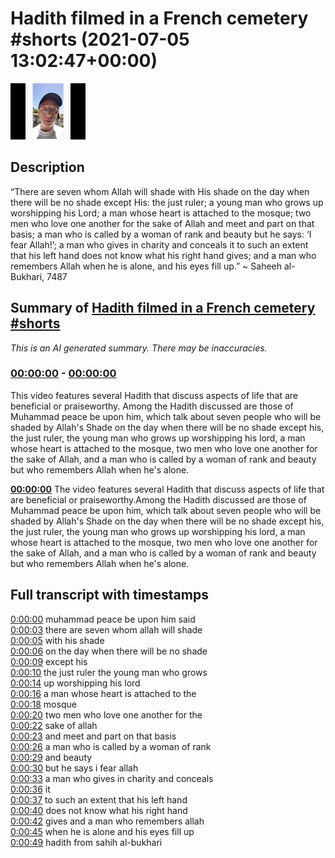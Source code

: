 # Hadith filmed in a French cemetery #shorts (2021-07-05 13:02:47+00:00)

![alt Hadith filmed in a French cemetery #shorts](JtC8efMkq8g.jpg "Hadith filmed in a French cemetery #shorts")

## Description

“There are seven whom Allah will shade with His shade on the day when there will be no shade except His: the just ruler; a young man who grows up worshipping his Lord; a man whose heart is attached to the mosque; two men who love one another for the sake of Allah and meet and part on that basis; a man who is called by a woman of rank and beauty but he says: ‘I fear Allah!’; a man who gives in charity and conceals it to such an extent that his left hand does not know what his right hand gives; and a man who remembers Allah when he is alone, and his eyes fill up.”
~ Saheeh al-Bukhari, 7487

## Summary of [Hadith filmed in a French cemetery #shorts](https://www.youtube.com/watch?v=JtC8efMkq8g)


*This is an AI generated summary. There may be inaccuracies. [](/)*

### [00:00:00](https://www.youtube.com/watch?v=JtC8efMkq8g&t=0) - [00:00:00](https://www.youtube.com/watch?v=JtC8efMkq8g&t=0)

This video features several Hadith that discuss aspects of life that are beneficial or praiseworthy. Among the Hadith discussed are those of Muhammad peace be upon him, which talk about seven people who will be shaded by Allah's Shade on the day when there will be no shade except his, the just ruler, the young man who grows up worshipping his lord, a man whose heart is attached to the mosque, two men who love one another for the sake of Allah, and a man who is called by a woman of rank and beauty but who remembers Allah when he's alone.

**[00:00:00](https://www.youtube.com/watch?v=JtC8efMkq8g&t=0)** The video features several Hadith that discuss aspects of life that are beneficial or praiseworthy.Among the Hadith discussed are those of Muhammad peace be upon him, which talk about seven people who will be shaded by Allah's Shade on the day when there will be no shade except his, the just ruler, the young man who grows up worshipping his lord, a man whose heart is attached to the mosque, two men who love one another for the sake of Allah, and a man who is called by a woman of rank and beauty but who remembers Allah when he's alone.

## Full transcript with timestamps

[0:00:00](https://youtu.be/JtC8efMkq8g?t=0) muhammad peace be upon him said  
[0:00:03](https://youtu.be/JtC8efMkq8g?t=3) there are seven whom allah will shade  
[0:00:05](https://youtu.be/JtC8efMkq8g?t=5) with his shade  
[0:00:06](https://youtu.be/JtC8efMkq8g?t=6) on the day when there will be no shade  
[0:00:09](https://youtu.be/JtC8efMkq8g?t=9) except his  
[0:00:10](https://youtu.be/JtC8efMkq8g?t=10) the just ruler the young man who grows  
[0:00:14](https://youtu.be/JtC8efMkq8g?t=14) up worshipping his lord  
[0:00:16](https://youtu.be/JtC8efMkq8g?t=16) a man whose heart is attached to the  
[0:00:18](https://youtu.be/JtC8efMkq8g?t=18) mosque  
[0:00:20](https://youtu.be/JtC8efMkq8g?t=20) two men who love one another for the  
[0:00:22](https://youtu.be/JtC8efMkq8g?t=22) sake of allah  
[0:00:23](https://youtu.be/JtC8efMkq8g?t=23) and meet and part on that basis  
[0:00:26](https://youtu.be/JtC8efMkq8g?t=26) a man who is called by a woman of rank  
[0:00:29](https://youtu.be/JtC8efMkq8g?t=29) and beauty  
[0:00:30](https://youtu.be/JtC8efMkq8g?t=30) but he says i fear allah  
[0:00:33](https://youtu.be/JtC8efMkq8g?t=33) a man who gives in charity and conceals  
[0:00:36](https://youtu.be/JtC8efMkq8g?t=36) it  
[0:00:37](https://youtu.be/JtC8efMkq8g?t=37) to such an extent that his left hand  
[0:00:40](https://youtu.be/JtC8efMkq8g?t=40) does not know what his right hand  
[0:00:42](https://youtu.be/JtC8efMkq8g?t=42) gives and a man who remembers allah  
[0:00:45](https://youtu.be/JtC8efMkq8g?t=45) when he is alone and his eyes fill up  
[0:00:49](https://youtu.be/JtC8efMkq8g?t=49) hadith from sahih al-bukhari  
